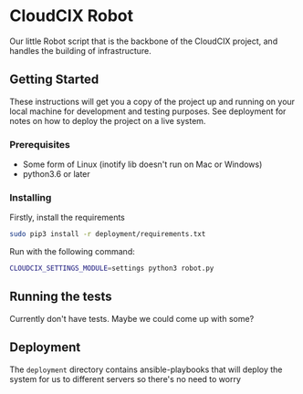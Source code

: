 # CloudCIX Robot

Our little Robot script that is the backbone of the CloudCIX project, and handles the building of infrastructure.

## Getting Started

These instructions will get you a copy of the project up and running on your local machine for development and testing purposes. See deployment for notes on how to deploy the project on a live system.

### Prerequisites

- Some form of Linux (inotify lib doesn't run on Mac or Windows)
- python3.6 or later

### Installing

Firstly, install the requirements

```bash
sudo pip3 install -r deployment/requirements.txt
```

Run with the following command:

```bash
CLOUDCIX_SETTINGS_MODULE=settings python3 robot.py
```

## Running the tests

Currently don't have tests. Maybe we could come up with some?

## Deployment

The `deployment` directory contains ansible-playbooks that will deploy the system for us to different servers so there's no need to worry